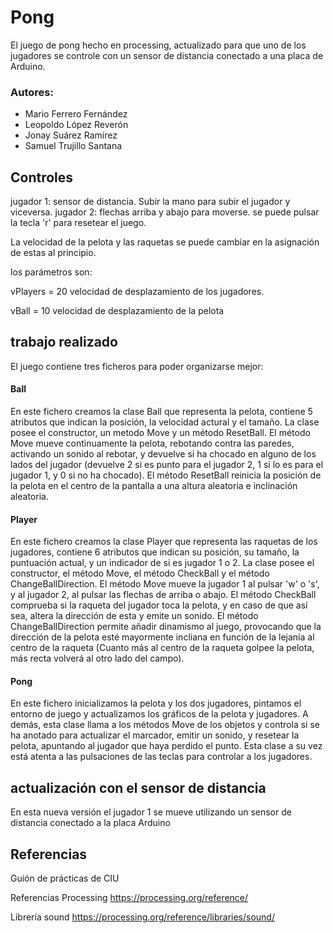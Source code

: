 # Pong
El juego de pong hecho en processing, actualizado para que uno de los jugadores se controle con un sensor de distancia conectado a una placa de Arduino.

### Autores:
- Mario Ferrero Fernández
- Leopoldo López Reverón
- Jonay Suárez Ramírez
- Samuel Trujillo Santana

## Controles
jugador 1: sensor de distancia. Subir la mano para subir el jugador y viceversa.
jugador 2: flechas arriba y abajo para moverse.
se puede pulsar la tecla 'r' para resetear el juego.

La velocidad de la pelota y las raquetas se puede cambiar en la asignación de estas al principio.

los parámetros son:

vPlayers = 20 velocidad de desplazamiento de los jugadores.

vBall = 10 velocidad de desplazamiento de la pelota

## trabajo realizado
El juego contiene tres ficheros para poder organizarse mejor:

#### Ball
En este fichero creamos la clase Ball que representa la pelota, contiene 5 atributos que indican la posición, la velocidad actural y el tamaño. La clase posee el constructor, un metodo Move y un método ResetBall. El método Move mueve continuamente la pelota, rebotando contra las paredes, activando un sonido al rebotar, y devuelve si ha chocado en alguno de los lados del jugador (devuelve 2 si es punto para el jugador 2,  1 si lo es para el jugador 1, y 0 si no ha chocado). El método ResetBall reinicia la posición de la pelota en el centro de la pantalla a una altura aleatoria e inclinación aleatoria.

#### Player
En este fichero creamos la clase Player que representa las raquetas de los jugadores, contiene 6 atributos que indican su posición, su tamaño, la puntuación actual, y un indicador de si es jugador 1 o 2. La clase posee el constructor, el método Move, el método CheckBall y el método ChangeBallDirection. El método Move mueve la jugador 1 al pulsar 'w' o 's', y al jugador 2, al pulsar las flechas de arriba o abajo. El método CheckBall comprueba si la raqueta del jugador toca la pelota, y en caso de que así sea, altera la dirección de esta y emite un sonido. El método ChangeBallDirection permite añadir dinamismo al juego, provocando que la dirección de la pelota esté mayormente incliana en función de la lejanía al centro de la raqueta
(Cuanto más al centro de la raqueta golpee la pelota, más recta volverá al otro lado del campo).

#### Pong
En este fichero inicializamos la pelota y los dos jugadores, pintamos el entorno de juego y actualizamos los gráficos de la pelota y jugadores. A demás, esta clase llama a los métodos Move de los objetos y controla si se ha anotado para actualizar el marcador, emitir un sonido, y resetear la pelota, apuntando al jugador que haya perdido el punto. Esta clase a su vez está atenta a las pulsaciones de las teclas para controlar a los jugadores.

## actualización con el sensor de distancia
En esta nueva versión el jugador 1 se mueve utilizando un sensor de distancia conectado a la placa Arduino

## Referencias
Guión de prácticas de CIU

Referencias Processing https://processing.org/reference/

Librería sound https://processing.org/reference/libraries/sound/
